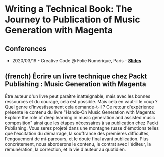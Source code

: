 # Writing a Technical Book: The Journey to Publication of Music Generation with Magenta

## Conferences

- 2020/03/19 - Creative Code @ Folie Numérique, Paris - <span class="icon icon-slideshare">**[Slides](https://dubreuia.github.io/alexandredubreuil.com/conferences/writing-a-technical-book-the-journey-to-publication/writing-a-technical-book-the-journey-to-publication.html)**</span>

## (french) Écrire un livre technique chez Packt Publishing : Music Generation with Magenta

Être auteur d'un livre peut paraître inatteignable, mais avec les bonnes ressources et du courage, cela est possible. Mais cela en vaut-il le coup ? Quel genre d'investissement cela demande-t-il ? Ce retour d'expérience présente le contenu du livre "Hands-On Music Generation with Magenta: Explore the role of deep learning in music generation and assisted music composition" ainsi que les étapes nécessaires à sa publication chez Packt Publishing. Vous serez projeté dans une montagne russe d'émotions telles que l'excitation du démarrage, la souffrance des premières difficultés, l'engouement de mi-parcours, et le doute final avant publication. Plus concrètement, nous aborderons le contenu, le contrat avec l'éditeur, la rémunération, la correction, et la vie d'auteur au quotidien.

<!-- Elevator pitch: TODO -->

<!-- Notes: TODO -->

